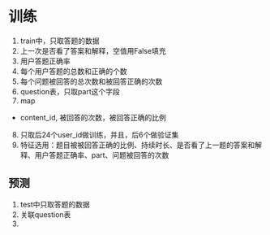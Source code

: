 # 训练
1. train中，只取答题的数据
2. 上一次是否看了答案和解释，空值用False填充
3. 用户答题正确率
4. 每个用户答题的总数和正确的个数
5. 每个问题被回答的总次数和被回答正确的次数
6. question表，只取part这个字段
7. map
- content_id, 被回答的次数，被回答正确的比例
8. 只取后24个user_id做训练，并且，后6个做验证集
9. 特征选用：题目被被回答正确的比例、持续时长、是否看了上一题的答案和解释、用户答题正确率、part、问题被回答的次数

## 预测
1. test中只取答题的数据
2. 关联question表
3. 